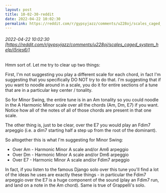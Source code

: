 ```yaml
---
layout: post
title: 10-02-30-reddit
date: 2022-04-22 10:02:30
permalink: https://reddit.com/r/gypsyjazz/comments/u228oj/scales_caged_system_help/i5ries6/
---
```


###### 2022-04-22 10:02:30 [https://reddit.com/r/gypsyjazz/comments/u228oj/scales_caged_system_help/i5ries6/]
Hmm sort of. Let me try to clear up two things:

First, I'm not suggesting you play a different scale for each chord, in fact I'm suggesting that you specifically DO NOT try to do that. I'm suggesting that if you want to noodle around in a scale, you do it for entire sections of a tune that are in a particular key center / tonality.

So for Minor Swing, the entire tune is in an Am tonality so you could noodle in the A Harmonic Minor scale over all the chords (Am, Dm, E7) if you want. Notice how all of the notes of all of those chords are present in that one scale.

The other thing is, just to be clear, over the E7 you would play an Fdim7 arpeggio (i.e. a dim7 starting half a step up from the root of the dominant).

So altogether this is what I'm suggesting for Minor Swing:

* Over Am - Harmonic Minor A scale and/or Am6 arpeggio
* Over Dm - Harmonic Minor A scale and/or Dm6 arpeggio
* Over E7 - Harmonic Minor A scale and/or Fdim7 arpeggio

In fact, if you listen to the famous Django solo over this tune you'll find a lot of the ideas he uses are exactly these things - in particular the Fdim7 arpeggio over the E7 is a huge component of the sound (play an Fdim7 run, and land on a note in the Am chord). Same is true of Grappelli's solo.
